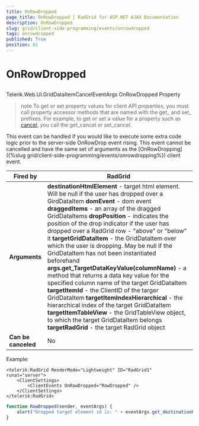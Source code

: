 ```yaml
---
title: OnRowDropped
page_title: OnRowDropped | RadGrid for ASP.NET AJAX Documentation
description: OnRowDropped
slug: grid/client-side-programming/events/onrowdropped
tags: onrowdropped
published: True
position: 61
---
```


# OnRowDropped



## 

Telerik.Web.UI.GridDataItemCancelEventArgs OnRowDropped Property

>note To get or set property values for client API properties, you must call property accessor methods that are named with the get_ and set_ prefixes. For example, to get or set a value for a property such as [cancel](http://msdn.microsoft.com/en-us/library/bb310859.aspx), you call the get_cancel or set_cancel.
>


This event can be handled if you would like to execute some extra code logic prior to the server-side OnRowDrop event rising. This event cannot be cancelled and have the same set of arguments as the [OnRowDropping]({%slug grid/client-side-programming/events/onrowdropping%}) client event.


|  **Fired by**  | RadGrid |
| ------ | ------ |
| **Arguments** | **destinationHtmlElement** - target html element. Will be null if the user has dropped over a GirdDataItem **domEvent** - dom event **draggedItems** - an array of the dragged GridDataItems **dropPosition** - indicates the position of the drop indicator if the user has dropped over a RadGrid row - "above" or "below" it **targetGridDataItem** - the GridDataItem over which the user is dropping. May be null if the GridDataItem has not been instantiated beforehand **args.get_TargetDataKeyValue(columnName)** - a method that returns a data key value for the specified column name of the target GridDataItem **targetItemId** - the ClientID of the targer GridDataItem **targetItemIndexHierarchical** - the hierarchical index of the target GridDataItem **targetItemTableView** - the GridTableView object, to which the target GridDataItem belongs **targetRadGrid** - the target RadGrid object|
| **Can be canceled** |No|

Example:

````ASP.NET
<telerik:RadGrid RenderMode="Lightweight" ID="RadGrid1" runat="server">
    <ClientSettings>
        <ClientEvents OnRowDropped="RowDropped" />
    </ClientSettings>
</telerik:RadGrid>
````



````JavaScript
function RowDropped(sender, eventArgs) {
    alert("Dropped target element id is: " + eventArgs.get_destinationHtmlElement().id);
}
````


